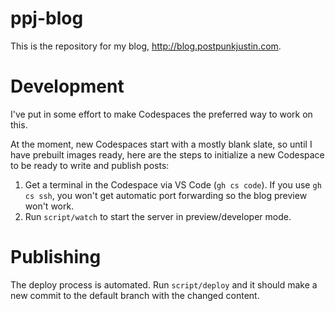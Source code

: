 # ppj-blog

This is the repository for my blog, http://blog.postpunkjustin.com.

# Development

I've put in some effort to make Codespaces the preferred way to work on this.

At the moment, new Codespaces start with a mostly blank slate, so until I have prebuilt images ready, here are the steps to initialize a new Codespace to be ready to write and publish posts:
1. Get a terminal in the Codespace via VS Code (`gh cs code`). If you use `gh cs ssh`, you won't get automatic port forwarding so the blog preview won't work.
2. Run `script/watch` to start the server in preview/developer mode.

# Publishing

The deploy process is automated. Run `script/deploy` and it should make a new commit to the default branch with the changed content.